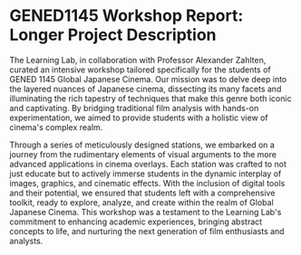 # GENED1145 Workshop Report: Longer Project Description
The Learning Lab, in collaboration with Professor Alexander Zahlten, curated an intensive workshop tailored specifically for the students of GENED 1145 Global Japanese Cinema. Our mission was to delve deep into the layered nuances of Japanese cinema, dissecting its many facets and illuminating the rich tapestry of techniques that make this genre both iconic and captivating. By bridging traditional film analysis with hands-on experimentation, we aimed to provide students with a holistic view of cinema's complex realm.

Through a series of meticulously designed stations, we embarked on a journey from the rudimentary elements of visual arguments to the more advanced applications in cinema overlays. Each station was crafted to not just educate but to actively immerse students in the dynamic interplay of images, graphics, and cinematic effects. With the inclusion of digital tools and their potential, we ensured that students left with a comprehensive toolkit, ready to explore, analyze, and create within the realm of Global Japanese Cinema. This workshop was a testament to the Learning Lab's commitment to enhancing academic experiences, bringing abstract concepts to life, and nurturing the next generation of film enthusiasts and analysts.

